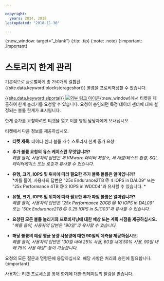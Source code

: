 ```yaml
---

copyright:
  years: 2014, 2018
lastupdated: "2018-11-30"

---
```

{:new_window: target="_blank"}
{:tip: .tip}
{:note: .note}
{:important: .important}

# 스토리지 한계 관리

기본적으로 글로벌하게 총 250개의 결합된 {{site.data.keyword.blockstorageshort}} 볼륨을 프로비저닝할 수 있습니다.

[{{site.data.keyword.slportal}} ![외부 링크 아이콘](../../icons/launch-glyph.svg "외부 링크 아이콘")](https://control.softlayer.com/){:new_window}에서 티켓을 제출하여 한계 늘리기를 요청할 수 있습니다. 요청이 승인되면 특정 데이터 센터에 대해 설정되는 볼륨 한계가 표시됩니다.  

한계 증가를 요청하려면 티켓을 열고 이를 영업 담당자에게 보내십시오.

티켓에서 다음 정보를 제공하십시오.

- **티켓 제목**: 데이터 센터 볼륨 개수 스토리지 한계 증가 요청

- **추가 볼륨 요청의 유스 케이스란 무엇입니까?** <br />
*예를 들어, 사용자의 답변은 새 VMware 데이터 저장소, 새 개발/테스트 환경, SQL 데이터베이스 또는 로깅과 유사할 수 있습니다.*

- **유형, 크기, IOPS 및 위치에 따라 필요한 추가 블록 볼륨은 얼마입니까?** <br />
*예를 들어, 사용자의 답변은 "25x Endurance2TB @ 4 IOPS in DAL09" 또는 "25x Performance 4TB @ 2 IOPS in WDC04"과 유사할 수 있습니다. *

- **유형, 크기, IOPS 및 위치에 따라 필요한 추가 파일 볼륨은 얼마입니까?** <br />
*예를 들어, 사용자의 답변은 "25x Performance 20GB @ 10 IOPS in DAL09" 또는 "50x Endurance2TB @ 0.25 IOPS in SJC03"과 유사할 수 있습니다.*

- **요청된 모든 볼륨 늘리기의 프로비저닝에 대한 예상 또는 계획 시점을 제공하십시오.** <br />
 "*예를 들어, 사용자의 답변은 "90일"과 유사할 수 있습니다.*

- **해당 볼륨의 예상 평균 용량 사용량에 대한 90일의 예측을 제공하십시오.** <br />
*예를 들어, 사용자의 답변은 "30일 내에 25% 사용, 60일 내에 50% 사용, 90일 내에 75% 사용 예상" 등이 가능합니다.*

요청의 모든 질문과 명령문에 응답하십시오. 해당 사항은 처리와 승인에 필요합니다.
{:important}

사용자는 티켓 프로세스를 통해 한계에 대한 업데이트의 알림을 받습니다.
